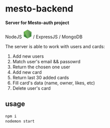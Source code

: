 # mesto-backend
**Server for Mesto-auth project**

NodeJS <a href="#"><img alt="NodeJS" title="NodeJS" height="28px" src="https://raw.githubusercontent.com/github/explore/80688e429a7d4ef2fca1e82350fe8e3517d3494d/topics/nodejs/nodejs.png" /></a> / ExpressJS / MongoDB

The server is able to work with users and cards:
1. Add new users
2. Match user's email && passowrd
3. Return the chosen one user
4. Add new card
5. Return last 30 added cards
6. Fill card's data (name, owner, likes, etc)
7. Delete user's card

## usage

```
npm i
nodemon start
```


